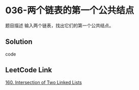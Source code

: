 # 036-两个链表的第一个公共结点
题目描述
输入两个链表，找出它们的第一个公共结点。

## Solution
code

## LeetCode Link
[160. Intersection of Two Linked Lists](https://leetcode.com/problems/intersection-of-two-linked-lists/)